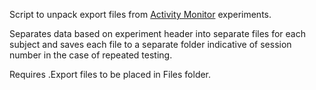 Script to unpack export files from [Activity Monitor](http://www.med-associates.com/product/activity-monitor/) experiments.

Separates data based on experiment header into separate files for each subject and saves each file to a separate folder indicative of session number in the case of repeated testing.

Requires .Export files to be placed in Files folder.